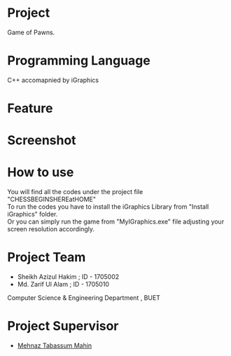 # Project
Game of Pawns.<br>

# Programming Language
C++ accomapnied by iGraphics

# Feature

# Screenshot

# How to use
You will find all the codes under the project file "CHESSBEGINSHEREatHOME" <br>
To run the codes you have to install the iGraphics Library from "Install iGraphics" folder. <br>
Or you can simply run the game from "MyIGraphics.exe" file adjusting your screen resolution accordingly.

# Project Team
* Sheikh Azizul Hakim ; ID - 1705002
* Md. Zarif Ul Alam   ; ID - 1705010

Computer Science & Engineering Department , BUET

# Project Supervisor 
* [Mehnaz Tabassum Mahin](https://cse.buet.ac.bd/faculty_list/detail/mehnaztabassum)
